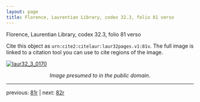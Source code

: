 ```yaml
---
layout: page
title: Florence, Laurentian Library, codex 32.3, folio 81 verso
---
```


Florence, Laurentian Library, codex 32.3, folio 81 verso

Cite this object as `urn:cite2:citelaur:laur32pages.v1:81v`.  The full image is linked to a citation tool you can use to cite regions of the image.

[![laur32_3_0170](http://www.homermultitext.org/iipsrv?IIIF=/project/homer/pyramidal/deepzoom/citelaur/laur32imgs/v1/laur32_3_0170.tif/full/800,/0/default.jpg)](http://www.homermultitext.org/ict2/?urn=urn:cite2:citelaur:laur32imgs.v1:laur32_3_0170) 

<p style="text-align: center; font-style: italic;">Image presumed to in the public domain.</p>

---

previous: [81r](../81r/) | next: [82r](../82r/)